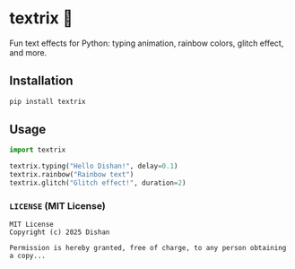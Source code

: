 
# textrix 🎨

Fun text effects for Python: typing animation, rainbow colors, glitch effect, and more.

## Installation
```bash
pip install textrix
````

## Usage

```python
import textrix

textrix.typing("Hello Dishan!", delay=0.1)
textrix.rainbow("Rainbow text")
textrix.glitch("Glitch effect!", duration=2)
```



### `LICENSE` (MIT License)
```text
MIT License
Copyright (c) 2025 Dishan

Permission is hereby granted, free of charge, to any person obtaining a copy...
